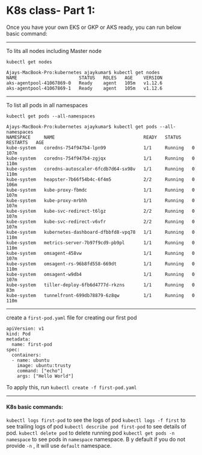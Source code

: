 # K8s class- Part 1:


Once you have your own EKS or GKP or AKS ready, you can run below basic command:

--------------------------------------------------------
To lits all nodes including Master node

`kubectl get nodes` 

```
Ajays-MacBook-Pro:kubernetes ajaykumar$ kubectl get nodes
NAME                       STATUS   ROLES   AGE    VERSION
aks-agentpool-41067869-0   Ready    agent   105m   v1.12.6
aks-agentpool-41067869-1   Ready    agent   105m   v1.12.6
```
--------------------------------------------------------
To list all pods in all namespaces

`kubectl get pods --all-namespaces`

```
Ajays-MacBook-Pro:kubernetes ajaykumar$ kubectl get pods --all-namespaces
NAMESPACE     NAME                                 READY   STATUS    RESTARTS   AGE
kube-system   coredns-754f947b4-lpn99              1/1     Running   0          107m
kube-system   coredns-754f947b4-zgjqx              1/1     Running   0          110m
kube-system   coredns-autoscaler-6fcdb7d64-sx98v   1/1     Running   0          110m
kube-system   heapster-7b66f54b4c-6f4m5            2/2     Running   0          106m
kube-system   kube-proxy-fbmdc                     1/1     Running   0          107m
kube-system   kube-proxy-mrbhh                     1/1     Running   0          107m
kube-system   kube-svc-redirect-t6lgz              2/2     Running   0          107m
kube-system   kube-svc-redirect-v6vfr              2/2     Running   0          107m
kube-system   kubernetes-dashboard-dfbbfd8-vpq78   1/1     Running   0          110m
kube-system   metrics-server-7b97f9cd9-pb9pl       1/1     Running   0          110m
kube-system   omsagent-458vw                       1/1     Running   0          107m
kube-system   omsagent-rs-96b8fd558-669dt          1/1     Running   0          110m
kube-system   omsagent-w9db4                       1/1     Running   0          107m
kube-system   tiller-deploy-6fb6d4777d-rkzns       1/1     Running   0          83m
kube-system   tunnelfront-699db78879-6z8qw         1/1     Running   0          110m
```

--------------------------------------------------------

create a `first-pod.yaml` file for creating our first pod

```
apiVersion: v1
kind: Pod
metadata:
  name: first-pod
spec:
  containers:
  - name: ubuntu
    image: ubuntu:trusty
    command: ["echo"]
    args: ["Hello World"]
```

To apply this, run `kubectl create -f first-pod.yaml`

--------------------------------------------------------


#### K8s basic commands:

`kubectl logs first-pod` to see the logs of pod
`kubectl logs -f first`  to see trailing logs of pod
`kubectl describe pod first-pod` to see details of pod.
`kubectl delete pod` to delete running pod
`kubectl get pods -n namespace` to see pods in `namespace` namespace. B y default if you do not provide `-n` , it will use `default` namespace.
